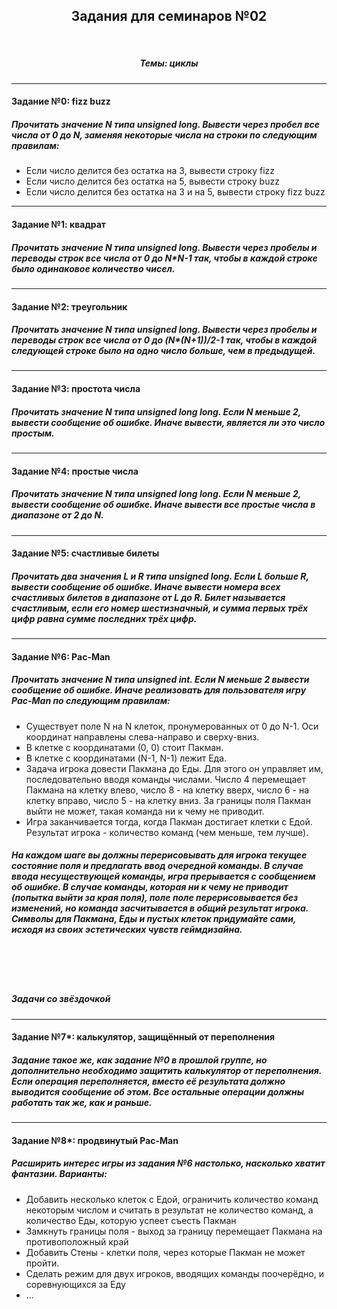 <div align="center"><h2>Задания для семинаров №02</h2><br><h5>Темы: циклы</h5></div>
<hr>
<h4>Задание №0: fizz buzz</h4>
<h5>Прочитать значение N типа unsigned long. Вывести через пробел все числа от 0 до N, заменяя некоторые числа на строки по следующим правилам:</h5>
<ul>
	<li>Если число делится без остатка на 3, вывести строку fizz</li>
	<li>Если число делится без остатка на 5, вывести строку buzz</li>
	<li>Если число делится без остатка на 3 и на 5, вывести строку fizz buzz</li>
</ul>
<hr>
<h4>Задание №1: квадрат</h4>
<h5>Прочитать значение N типа unsigned long. Вывести через пробелы и переводы строк все числа от 0 до N*N-1 так, чтобы в каждой строке было одинаковое количество чисел.</h5>
<hr>
<h4>Задание №2: треугольник</h4>
<h5>Прочитать значение N типа unsigned long. Вывести через пробелы и переводы строк все числа от 0 до (N*(N+1))/2-1 так, чтобы в каждой следующей строке было на одно число больше, чем в предыдущей.</h5>
<hr>
<h4>Задание №3: простота числа</h4>
<h5>Прочитать значение N типа unsigned long long. Если N меньше 2, вывести сообщение об ошибке. Иначе вывести, является ли это число простым.</h5>
<hr>
<h4>Задание №4: простые числа</h4>
<h5>Прочитать значение N типа unsigned long long. Если N меньше 2, вывести сообщение об ошибке. Иначе вывести все простые числа в диапазоне от 2 до N.</h5>
<hr>
<h4>Задание №5: счастливые билеты</h4>
<h5>Прочитать два значения L и R типа unsigned long. Если L больше R, вывести сообщение об ошибке. Иначе вывести номера всех счастливых билетов в диапазоне от L до R. Билет называется счастливым, если его номер шестизначный, и сумма первых трёх цифр равна сумме последних трёх цифр.</h5>
<hr>
<h4>Задание №6: Pac-Man</h4>
<h5>Прочитать значение N типа unsigned int. Если N меньше 2 вывести сообщение об ошибке. Иначе реализовать для пользователя игру Pac-Man по следующим правилам:</h5>
<ul>
	<li>Существует поле N на N клеток, пронумерованных от 0 до N-1. Оси координат направлены слева-направо и сверху-вниз.</li>
	<li>В клетке с координатами (0, 0) стоит Пакман.</li>
	<li>В клетке с координатами (N-1, N-1) лежит Еда.</li>
	<li>Задача игрока довести Пакмана до Еды. Для этого он управляет им, последовательно вводя команды числами. Число 4 перемещает Пакмана на клетку влево, число 8 - на клетку вверх, число 6 - на клетку вправо, число 5 - на клетку вниз. За границы поля Пакман выйти не может, такая команда ни к чему не приводит.</li>
	<li>Игра заканчивается тогда, когда Пакман достигает клетки с Едой. Результат игрока - количество команд (чем меньше, тем лучше).</li>
</ul>
<h5>На каждом шаге вы должны перерисовывать для игрока текущее состояние поля и предлагать ввод очередной команды. В случае ввода несуществующей команды, игра прерывается с сообщением об ошибке. В случае команды, которая ни к чему не приводит (попытка выйти за края поля), поле поле перерисовывается без изменений, но команда засчитывается в общий результат игрока.<br>Символы для Пакмана, Еды и пустых клеток придумайте сами, исходя из своих эстетических чувств геймдизайна.</h5>
<br><br><br>
<h5><b>Задачи со звёздочкой</b></h5>
<hr>
<h4>Задание №7*: калькулятор, защищённый от переполнения</h4>
<h5>Задание такое же, как задание №0 в прошлой группе, но дополнительно необходимо защитить калькулятор от переполнения. Если операция переполняется, вместо её результата должно выводится сообщение об этом. Все остальные операции должны работать так же, как и раньше.</h5>
<hr>
<h4>Задание №8*: продвинутый Pac-Man</h4>
<h5>Расширить интерес игры из задания №6 настолько, насколько хватит фантазии. Варианты:</h5>
<ul>
	<li>Добавить несколько клеток с Едой, ограничить количество команд некоторым числом и считать в результат не количество команд, а количество Еды, которую успеет съесть Пакман</li>
	<li>Замкнуть границы поля - выход за границу перемещает Пакмана на противоположный край</li>
	<li>Добавить Стены - клетки поля, через которые Пакман не может пройти.</li>
	<li>Сделать режим для двух игроков, вводящих команды поочерёдно, и соревнующихся за Еду</li>
	<li>...</li>
</ul>